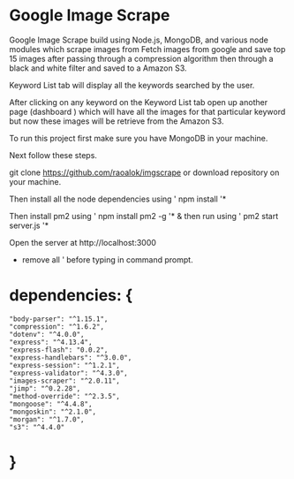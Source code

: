 # Google Image Scrape

Google Image Scrape build using Node.js, MongoDB, and various node modules which scrape images from Fetch images from google and save top 15 images after passing through a compression algorithm then through a black and white filter and saved to a Amazon S3.

Keyword List tab will display all the keywords searched by the user.

After clicking on any keyword on the Keyword List tab open up another page (dashboard ) which will have all the images for that particular keyword but now these images will be retrieve from the Amazon S3.

To run this project first make sure you have MongoDB in your machine.

Next follow these steps.

git clone https://github.com/raoalok/imgscrape or download repository on your machine.

Then install all the node dependencies using ' npm install '*

Then install pm2 using ' npm install pm2 -g '* & then run using ' pm2 start server.js '*

Open the server at http://localhost:3000



* remove all ' before typing in command prompt.


# dependencies: {
    "body-parser": "^1.15.1",
    "compression": "^1.6.2",
    "dotenv": "^4.0.0",
    "express": "^4.13.4",
    "express-flash": "0.0.2",
    "express-handlebars": "^3.0.0",
    "express-session": "^1.2.1",
    "express-validator": "^4.3.0",
    "images-scraper": "^2.0.11",
    "jimp": "^0.2.28",
    "method-override": "^2.3.5",
    "mongoose": "^4.4.8",
    "mongoskin": "^2.1.0",
    "morgan": "^1.7.0",
    "s3": "^4.4.0"
  # }
